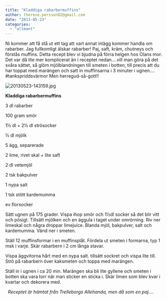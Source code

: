 ```yaml
---
title: "Kladdiga rabarbermuffins"
author: therese.persson82@gmail.com
date: "2013-05-23"
categories: 
  - "allmant"
---
```


Ni kommer att få stå ut ett tag att vart annat inlägg kommer handla om rabarber. Jag fullkomligt älskar rabarber! Paj, saft, kräm, chutneys och förstås muffins. Detta recept blev vi bjudna på förra helgen hos Olans mor. Det var då lite mer komplicerat än i receptet nedan....vill man göra på det svåra sättet, så glöm mjölblandningen till smeten i botten, till precis att du har toppat med marängen och satt in muffinsarna i 3 minuter i ugnen.... #tankspriddsvärmor Men herregud-så-gott!!  
  
![20130523-143159.jpg](/static/img/20130523-143159.jpg)

**Kladdiga rabarbermuffins**

3 dl rabarber

100 gram smör

1½ dl + 2½ dl strösocker

½ dl mjölk

5 ägg, separerade

2 lime, rivet skal + lite saft

2 dl vetemjöl

2 tsk bakpulver

1 nypa salt

1 tsk stött kardemumma

ev florsocker

Sätt ugnen på 175 grader. Vispa ihop smör och 1½dl socker så det blir vitt och pösigt. Tillsätt mjölken och en äggula i taget under omrörning. Riv ner limeskal och några droppar limejuice. Blanda mjöl, bakpulver, salt och kardemumma. Vänd ner i smeten.

Ställ 12 muffinsformar i en muffinsplåt. Fördela ut smeten i formarna, typ 1 msk i varje. Skär rabarbern i 2 cm långa stavar.

Vispa äggvitorna hårt med en nypa salt. tillsätt sockret och vispa lite till. Strö på rabarbern över kaksmeten och toppa med marängen.

Ställ in i ugnen i ca 20 min. Marängen ska bli lite gyllene och smeten i botten ska vara torr när man sticker en sticka i. Skär limen som blev kvar i kvartar och dekorera med.

  _Receptet är hämtat från Trelleborgs Allehanda, men då som en paj...._
